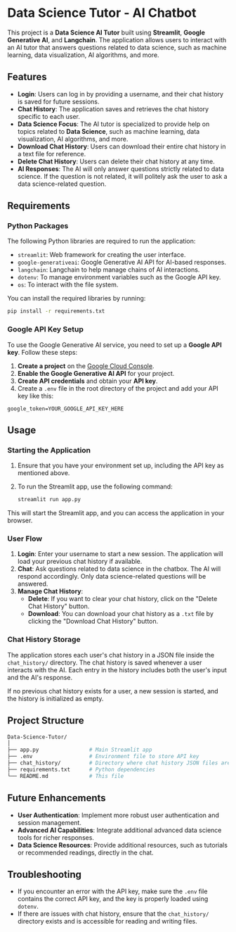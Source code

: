 # Data Science Tutor - AI Chatbot

This project is a **Data Science AI Tutor** built using **Streamlit**, **Google Generative AI**, and **Langchain**. The application allows users to interact with an AI tutor that answers questions related to data science, such as machine learning, data visualization, AI algorithms, and more.

## Features

- **Login**: Users can log in by providing a username, and their chat history is saved for future sessions.
- **Chat History**: The application saves and retrieves the chat history specific to each user.
- **Data Science Focus**: The AI tutor is specialized to provide help on topics related to **Data Science**, such as machine learning, data visualization, AI algorithms, and more.
- **Download Chat History**: Users can download their entire chat history in a text file for reference.
- **Delete Chat History**: Users can delete their chat history at any time.
- **AI Responses**: The AI will only answer questions strictly related to data science. If the question is not related, it will politely ask the user to ask a data science-related question.

## Requirements

### Python Packages

The following Python libraries are required to run the application:

- `streamlit`: Web framework for creating the user interface.
- `google-generativeai`: Google Generative AI API for AI-based responses.
- `langchain`: Langchain to help manage chains of AI interactions.
- `dotenv`: To manage environment variables such as the Google API key.
- `os`: To interact with the file system.

You can install the required libraries by running:

```bash
pip install -r requirements.txt
```

### Google API Key Setup

To use the Google Generative AI service, you need to set up a **Google API key**. Follow these steps:

1. **Create a project** on the [Google Cloud Console](https://console.cloud.google.com/).
2. **Enable the Google Generative AI API** for your project.
3. **Create API credentials** and obtain your **API key**.
4. Create a `.env` file in the root directory of the project and add your API key like this:

```plaintext
google_token=YOUR_GOOGLE_API_KEY_HERE
```

## Usage

### Starting the Application

1. Ensure that you have your environment set up, including the API key as mentioned above.
2. To run the Streamlit app, use the following command:

    ```bash
    streamlit run app.py
    ```

This will start the Streamlit app, and you can access the application in your browser.

### User Flow

1. **Login**: Enter your username to start a new session. The application will load your previous chat history if available.
2. **Chat**: Ask questions related to data science in the chatbox. The AI will respond accordingly. Only data science-related questions will be answered.
3. **Manage Chat History**:
    * **Delete**: If you want to clear your chat history, click on the "Delete Chat History" button.
    * **Download**: You can download your chat history as a `.txt` file by clicking the "Download Chat History" button.

### Chat History Storage

The application stores each user's chat history in a JSON file inside the `chat_history/` directory. The chat history is saved whenever a user interacts with the AI. Each entry in the history includes both the user's input and the AI's response.

If no previous chat history exists for a user, a new session is started, and the history is initialized as empty.

## Project Structure

```bash
Data-Science-Tutor/
│
├── app.py                # Main Streamlit app
├── .env                  # Environment file to store API key
├── chat_history/         # Directory where chat history JSON files are stored
├── requirements.txt      # Python dependencies
└── README.md             # This file
```

## Future Enhancements

- **User Authentication**: Implement more robust user authentication and session management.
- **Advanced AI Capabilities**: Integrate additional advanced data science tools for richer responses.
- **Data Science Resources**: Provide additional resources, such as tutorials or recommended readings, directly in the chat.

## Troubleshooting

- If you encounter an error with the API key, make sure the `.env` file contains the correct API key, and the key is properly loaded using `dotenv`.
- If there are issues with chat history, ensure that the `chat_history/` directory exists and is accessible for reading and writing files.
